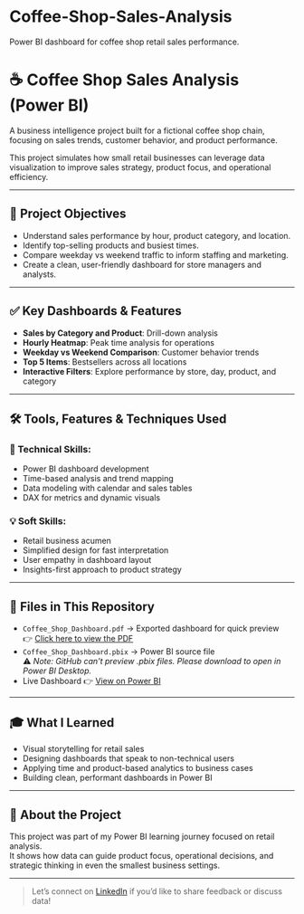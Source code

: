 # Coffee-Shop-Sales-Analysis
Power BI dashboard for coffee shop retail sales performance.


# ☕ Coffee Shop Sales Analysis (Power BI)

A business intelligence project built for a fictional coffee shop chain, focusing on sales trends, customer behavior, and product performance.

This project simulates how small retail businesses can leverage data visualization to improve sales strategy, product focus, and operational efficiency.

---

## 🎯 Project Objectives

- Understand sales performance by hour, product category, and location.
- Identify top-selling products and busiest times.
- Compare weekday vs weekend traffic to inform staffing and marketing.
- Create a clean, user-friendly dashboard for store managers and analysts.

---

## ✅ Key Dashboards & Features

- **Sales by Category and Product**: Drill-down analysis  
- **Hourly Heatmap**: Peak time analysis for operations  
- **Weekday vs Weekend Comparison**: Customer behavior trends  
- **Top 5 Items**: Bestsellers across all locations  
- **Interactive Filters**: Explore performance by store, day, product, and category

---

## 🛠️ Tools, Features & Techniques Used

### 📌 Technical Skills:
- Power BI dashboard development  
- Time-based analysis and trend mapping  
- Data modeling with calendar and sales tables  
- DAX for metrics and dynamic visuals

### 💡 Soft Skills:
- Retail business acumen  
- Simplified design for fast interpretation  
- User empathy in dashboard layout  
- Insights-first approach to product strategy

---

## 📄 Files in This Repository

- `Coffee_Shop_Dashboard.pdf` → Exported dashboard for quick preview  
  👉 [Click here to view the PDF](https://github.com/JainamJain07/Coffee-Shop-Sales-Analysis/blob/main/Coffee%20Shop%20sales.pbix)
- `Coffee_Shop_Dashboard.pbix` → Power BI source file  
  ⚠️ *Note: GitHub can't preview .pbix files. Please download to open in Power BI Desktop.*  
- Live Dashboard 👉 [View on Power BI](https://app.powerbi.com/view?r=eyJrIjoiMmYzNDA2MzMtNmMzYS00NWI1LWEwNjQtNzllMTlmYjlhYmQwIiwidCI6ImM2ZTU0OWIzLTVmNDUtNDAzMi1hYWU5LWQ0MjQ0ZGM1YjJjNCJ9)


---

## 🎓 What I Learned

- Visual storytelling for retail sales  
- Designing dashboards that speak to non-technical users  
- Applying time and product-based analytics to business cases  
- Building clean, performant dashboards in Power BI

---

## 🚀 About the Project

This project was part of my Power BI learning journey focused on retail analysis.  
It shows how data can guide product focus, operational decisions, and strategic thinking in even the smallest business settings.

---

> Let’s connect on [LinkedIn](https://www.linkedin.com/in/jain-jainam/) if you’d like to share feedback or discuss data!
